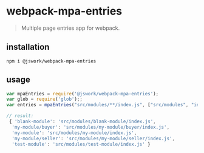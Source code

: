 # webpack-mpa-entries
> Multiple page entries app for webpack.


## installation
```shell
npm i @jswork/webpack-mpa-entries
```

## usage
```js
var mpaEntries = require('@jswork/webpack-mpa-entries');
var glob = require('glob');;
var entries = mpaEntries("src/modules/**/index.js", ["src/modules", "index.js"]);

// result:
 { 'blank-module': 'src/modules/blank-module/index.js',
  'my-module/buyer': 'src/modules/my-module/buyer/index.js',
  'my-module': 'src/modules/my-module/index.js',
  'my-module/seller': 'src/modules/my-module/seller/index.js',
  'test-module': 'src/modules/test-module/index.js' }
```
